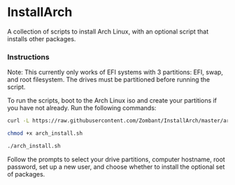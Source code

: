 # InstallArch
A collection of scripts to install Arch Linux, with an optional script that installs other packages.

### Instructions

Note: This currently only works of EFI systems with 3 partitions: EFI, swap, and root filesystem. The drives must be partitioned before running the script.

To run the scripts, boot to the Arch Linux iso and create your partitions if you have not already. Run the following commands:

```bash
curl -L https://raw.githubusercontent.com/Zombant/InstallArch/master/arch_install.sh > arch_install.sh

chmod +x arch_install.sh

./arch_install.sh
```

Follow the prompts to select your drive partitions, computer hostname, root password, set up a new user, and choose whether to install the optional set of packages.

